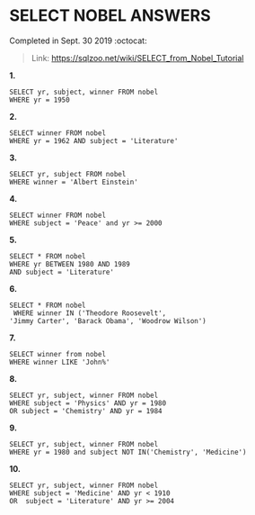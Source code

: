 # SELECT NOBEL ANSWERS #
Completed in Sept. 30 2019 :octocat:
> Link: https://sqlzoo.net/wiki/SELECT_from_Nobel_Tutorial

**1.**
```
SELECT yr, subject, winner FROM nobel
WHERE yr = 1950
```
**2.**
```
SELECT winner FROM nobel
WHERE yr = 1962 AND subject = 'Literature'
```
**3.**
```
SELECT yr, subject FROM nobel
WHERE winner = 'Albert Einstein'
```
**4.**
```
SELECT winner FROM nobel
WHERE subject = 'Peace' and yr >= 2000
```
**5.**
```
SELECT * FROM nobel
WHERE yr BETWEEN 1980 AND 1989
AND subject = 'Literature'
```
**6.**
```
SELECT * FROM nobel
 WHERE winner IN ('Theodore Roosevelt',
'Jimmy Carter', 'Barack Obama', 'Woodrow Wilson') 
```
**7.**
```
SELECT winner from nobel
WHERE winner LIKE 'John%'
```
**8.**
```
SELECT yr, subject, winner FROM nobel
WHERE subject = 'Physics' AND yr = 1980
OR subject = 'Chemistry' AND yr = 1984
```
**9.**
```
SELECT yr, subject, winner FROM nobel
WHERE yr = 1980 and subject NOT IN('Chemistry', 'Medicine')
```
**10.**
```
SELECT yr, subject, winner FROM nobel
WHERE subject = 'Medicine' AND yr < 1910
OR  subject = 'Literature' AND yr >= 2004
```
